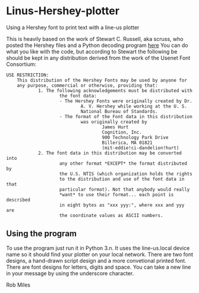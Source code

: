 # Linus-Hershey-plotter
Using a Hershey font to print text with a line-us plotter

This is heavily based on the work of Stewart C. Russell, aka scruss, who posted the Hershey files and a Python decoding program [here](https://github.com/scruss/python-hershey) You can do what you like with the code, but according to Stewart  the following be should be kept in any distribution derived from the work of the Usenet Font Consortium:

```
USE RESTRICTION:
    This distribution of the Hershey Fonts may be used by anyone for
    any purpose, commercial or otherwise, providing that:
            1. The following acknowledgements must be distributed with
                    the font data:
                    - The Hershey Fonts were originally created by Dr.
                            A. V. Hershey while working at the U. S.
                            National Bureau of Standards.
                    - The format of the Font data in this distribution
                            was originally created by
                                    James Hurt
                                    Cognition, Inc.
                                    900 Technology Park Drive
                                    Billerica, MA 01821
                                    (mit-eddie!ci-dandelion!hurt)
            2. The font data in this distribution may be converted into
                    any other format *EXCEPT* the format distributed by
                    the U.S. NTIS (which organization holds the rights
                    to the distribution and use of the font data in that
                    particular format). Not that anybody would really
                    *want* to use their format... each point is described
                    in eight bytes as "xxx yyy:", where xxx and yyy are
                    the coordinate values as ASCII numbers.
```

## Using the program
To use the program just run it in Python 3.n. It uses the line-us.local device name so it should find your plotter on your local network. There are two font designs, a hand-drawn script design and a more convetional printed font. There are font designs for letters, digits and space. You can take a new line in your message by using the underscore character.  

Rob Miles 
